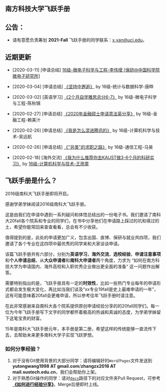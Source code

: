 ## 南方科技大学飞跃手册

## 公告：

- 请有意愿负责筹划 **2021-Fall** 飞跃手册的同学联系：x.yan@uci.edu。

## 近期更新

- [2020-03-11] [申请总结] [16级-微电子科学与工程-李伟增 [保研@中国科学院微电子研究所]](个人申请总结/电子与电气工程系/微电子科学与工程/1613_李伟增.md)

- [2020-03-04] [申请总结] [《坚持中邂逅》](个人申请总结/统计与数据科学系/16唐晔) by 16级-统计与数据科学-唐晔

- [2020-03-02] [英语学习] [《2个月自学雅思总分6-7》](英语学习/IELTS/2个月自学雅思总分6-7.md) by 16级-微电子科学与工程-陈秋锦

- [2020-02-27] [申请总结] [《2020年金融硕士申请意法英分享》](个人申请总结/金融系/金融工程/16赖美汁.md) by 16级-金融工程-赖美汁

- [2020-02-26] [申请总结] [《我是怎么混进腾讯的》](个人申请总结/计算机科学与工程系/[CN]-16-吴远航.md) by 16级-计算机科学与技术-吴远航

- [2020-02-26] [申请总结] [《"另类"的求职之路》](个人申请总结/电子与电气工程系/通信工程/16马昊.md) by 16级-通信工程-马昊

- [2020-02-18] [海外交流] [《我为什么推荐你去KAUST做3-6个月的科研实习》](海外交流/学期交流/我为什么推荐你去KAUST做3-6个月的科研实习.md) by [16级-计算机科学与技术-王雨童](https://rainytong.github.io/)

  

## 飞跃手册是什么？

2016级南科大飞跃手册即将开启。

感谢学弟学妹阅读2016级南科大飞跃手册。

这是由我们在申请中遇到一系列疑问和体悟总结出的一份电子书。我们邀请了南科大20fall各个院系和专业的同学们，在书中分享他们在申请路上踩过的坑和填过的土，希望你能常回来查查看看，总会有不少收获。

值得提到的是，此处的申请更加广义，包含出国、直博、保研与就业共四项，我们邀请了各个专业在这四项中最优秀的同学来和大家谈谈申请。

该篇飞跃手册共有六部分，分别为**英语学习**，**海外交流**，**选校经验**，**申请注意事项**和**个人申请总结**，从**大众申请者**和**南科大申请者**两个角度，力求为 “如何在南方科技大学为申请国内、海外高校和入职优秀企业做出更全面的准备“ 这一问题作出解答。

需要特别指出的是，飞跃手册具有一定的**时效性**，比如一些热门专业每年的申请形式都会发生极大变化，再比如当我们谈及“xx专业19fall是史上最难申请的一年”，这有可能意味着20fall会更难申请，所以参考往年飞跃手册时请注意。

在此非常感谢来自南科大各个院系提供原创申请经验分享的的20fall同学们。每一位为今年飞跃手册写下文字的同学都怀着极高的热诚和真诚的态度，为学弟学妹留下这笔宝贵的财富。

15年是南科大飞跃手册元年，本手册是第二册，希望这样的传统能够一直流传下去，去帮助未来更多南科大学子实现飞跃梦想。

### 如何分享经验？

1. 对于没有Git使用背景的大部分同学：请将编辑好的`Word`/`Pages`文件发送到**yutongwang1998 AT gmail.com**/**zhangzx2016 AT mail.sustech.edu.cn**，我们会帮助你上架。
2. 对于熟悉Git操作的同学：请对[`docs`](https://github.com/SUSTech-Application/2020-Fall/tree/master/docs)路径下的对应文件夹Pull Request，可参考 **[《如何进行经验分享》](如何进行经验分享)**，Merge后便即时上线。
